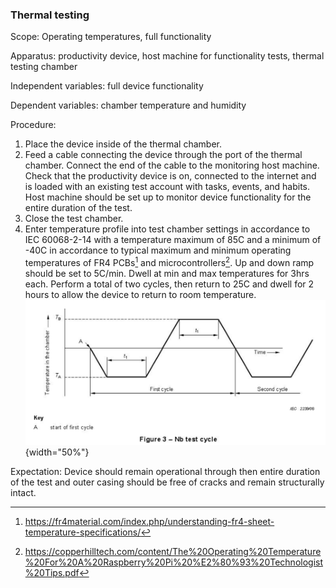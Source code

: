 ### Thermal testing
Scope: Operating temperatures, full functionality

Apparatus: productivity device, host machine for functionality tests, thermal testing chamber

Independent variables: full device functionality

Dependent variables: chamber temperature and humidity

Procedure:

1. Place the device inside of the thermal chamber.
2. Feed a cable connecting the device through the port of the thermal chamber. Connect the end of the cable to the monitoring host machine. Check that the productivity device is on, connected to the internet and is loaded with an existing test account with tasks, events, and habits. Host machine should be set up to monitor device functionality for the entire duration of the test.
3. Close the test chamber.
4. Enter temperature profile into test chamber settings in accordance to IEC 60068-2-14 with a temperature maximum of 85C and a minimum of -40C in accordance to typical maximum and minimum operating temperatures of FR4 PCBs[^1] and microcontrollers[^2]. Up and down ramp should be set to 5C/min. Dwell at min and max temperatures for 3hrs each. Perform a total of two cycles, then return to 25C and dwell for 2 hours to allow the device to return to room temperature.
    ![IEC 60068-2-14 Thermal Cycling](images/thermal.png){width="50%"}

Expectation: Device should remain operational through then entire duration of the test and outer casing should be free of cracks and remain structurally intact.

[^1]: https://fr4material.com/index.php/understanding-fr4-sheet-temperature-specifications/
[^2]: https://copperhilltech.com/content/The%20Operating%20Temperature%20For%20A%20Raspberry%20Pi%20%E2%80%93%20Technologist%20Tips.pdf
